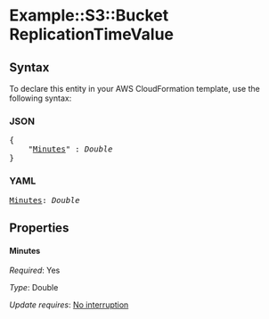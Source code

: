 # Example::S3::Bucket ReplicationTimeValue

## Syntax

To declare this entity in your AWS CloudFormation template, use the following syntax:

### JSON

<pre>
{
    "<a href="#minutes" title="Minutes">Minutes</a>" : <i>Double</i>
}
</pre>

### YAML

<pre>
<a href="#minutes" title="Minutes">Minutes</a>: <i>Double</i>
</pre>

## Properties

#### Minutes

_Required_: Yes

_Type_: Double

_Update requires_: [No interruption](https://docs.aws.amazon.com/AWSCloudFormation/latest/UserGuide/using-cfn-updating-stacks-update-behaviors.html#update-no-interrupt)
